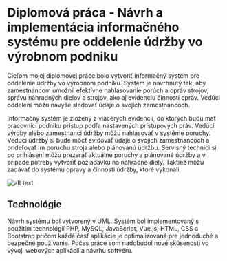 # Diplomová práca - Návrh a implementácia informačného systému pre oddelenie údržby vo výrobnom podniku

Cieľom mojej diplomovej práce bolo vytvoriť informačný systém pre oddelenie údržby vo výrobnom podniku. Systém je navrhnutý tak, aby zamestnancom umožnil efektívne nahlasovanie porúch a opráv strojov, správu náhradných dielov a strojov, ako aj evidenciu činností opráv. Vedúci oddelení môžu navyše sledovať údaje o svojich zamestnancoch.

Informačný systém je zložený z viacerých evidencií, do ktorých budú mať pracovníci podniku prístup podľa nastavených prístupových práv. Vedúci výroby alebo zamestnanci údržby môžu nahlasovať v systéme poruchy. Vedúci údržby si bude môcť evidovať údaje o svojich zamestnancoch a prideľovať im poruchu stroja alebo plánovanú údržbu.
Servisný technici si po prihlásení môžu prezerať aktuálne poruchy a plánované údržby a v prípade potreby vytvoriť požiadavku na náhradné diely. Taktiež môžu zadávať do systému opravy a činnosti údržby, ktoré vykonali.

![alt text](https://michal.pacesa.sk/wp-content/uploads/2024/08/diplomova-praca.png)

## Technológie

Návrh systému bol vytvorený v UML. Systém bol implementovaný s použitím technológií PHP, MySQL, JavaScript, Vue.js, HTML, CSS a Bootstrap pričom každá časť aplikácie je optimalizovaná pre jednoduché a bezpečné používanie. Počas práce som nadobudol nové skúsenosti vo vývoji webových aplikácií a návrhu softvéru.


